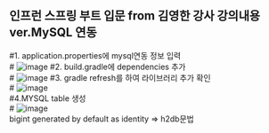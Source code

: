 인프런 스프링 부트 입문 from 김영한 강사 강의내용 ver.MySQL 연동
----------------------------------------------------------------
#1. application.properties에 mysql연동 정보 입력<br/>#
![image](https://user-images.githubusercontent.com/84068193/151303316-ecb0516d-e78e-4874-b74f-90a5041066ea.png)
#2. build.gradle에 dependencies 추가<br/>#
![image](https://user-images.githubusercontent.com/84068193/151303580-107af085-36f0-4800-84a5-14863261da95.png)
#3. gradle refresh를 하여 라이브러리 추가 확인<br/>#
![image](https://user-images.githubusercontent.com/84068193/151303817-8d63718f-c7bc-4eae-9a94-2ca04bdb9d2c.png)<br/>
#4.MYSQL table 생성<br/>#
![image](https://user-images.githubusercontent.com/84068193/151304799-5aa9390f-eab4-441e-b310-568acebc2c04.png)<br/>
bigint generated by default as identity => h2db문법 <br/>
